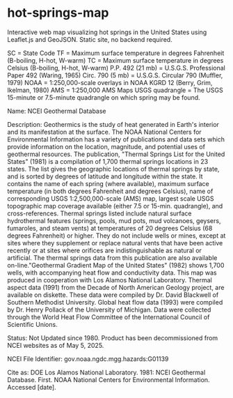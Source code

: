 # hot-springs-map
Interactive web map visualizing hot springs in the United States using Leaflet.js and GeoJSON. Static site, no backend required.

SC = State Code
TF = Maximum surface temperature in degrees Fahrenheit (B-boiling, H-hot, W-warm) 
TC = Maximum surface temperature in degrees Celsius (B-boiling, H-hot, W-warm)
P.P. 492 (21 mb) = U.S.G.S. Professional Paper 492 (Waring, 1965) Circ. 790 (5 mb) = U.S.G.S. Circular 790 (Muffler, 1979)
NOAA = 1:250,000-scale overlays in NOAA KGRD 12 (Berry, Grim, Ikelman, 1980) 
AMS = 1:250,000 AMS Maps
USGS quadrangle = The USGS 15-minute or 7.5-minute quadrangle on which spring may be found.


Name: NCEI Geothermal Database

Description: Geothermics is the study of heat generated in Earth's interior and its manifestation at the surface. The NOAA National Centers for Environmental Information has a variety of publications and data sets which provide information on the location, magnitude, and potential uses of geothermal resources. The publication, "Thermal Springs List for the United States" (1981) is a compilation of 1,700 thermal springs locations in 23 states. The list gives the geographic locations of thermal springs by state, and is sorted by degrees of latitude and longitude within the state. It contains the name of each spring (where available), maximum surface temperature (in both degrees Fahrenheit and degrees Celsius), name of corresponding USGS 1:2,500,000-scale (AMS) map, largest scale USGS topographic map coverage available (either 7.5 or 15-min. quadrangle), and cross-references. Thermal springs listed include natural surface hydrothermal features (springs, pools, mud pots, mud volcanoes, geysers, fumaroles, and steam vents) at temperatures of 20 degrees Celsius (68 degrees Fahrenheit) or higher. They do not include wells or mines, except at sites where they supplement or replace natural vents that have been active recently or at sites where orifices are indistinguishable as natural or artificial. The thermal springs data from this publication are also available on-line."Geothermal Gradient Map of the United States" (1982) shows 1,700 wells, with accompanying heat flow and conductivity data. This map was produced in cooperation with Los Alamos National Laboratory. Thermal aspect data (1991) from the Decade of North American Geology project, are available on diskette. These data were compiled by Dr. David Blackwell of Southern Methodist University. Global heat flow data (1993) were compiled by Dr. Henry Pollack of the University of Michigan. Data were collected through the World Heat Flow Committee of the International Council of Scientific Unions.

Status: Not Updated since 1980. Product has been decommissioned from NCEI websites as of May 5, 2025.

NCEI File Identifier: gov.noaa.ngdc.mgg.hazards:G01139

Cite as: DOE Los Alamos National Laboratory. 1981: NCEI Geothermal Database. First. NOAA National Centers for Environmental Information. Accessed [date].
